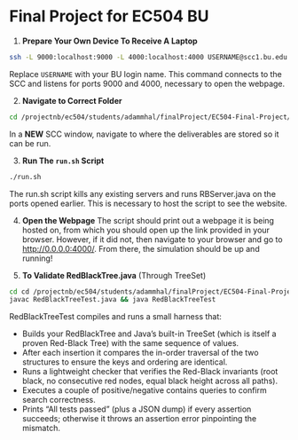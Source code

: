 # Final Project for EC504 BU

1. **Prepare Your Own Device To Receive A Laptop**
```bash
ssh -L 9000:localhost:9000 -L 4000:localhost:4000 USERNAME@scc1.bu.edu
```
Replace `USERNAME` with your BU login name. This command connects to the SCC and listens for ports 9000 and 4000, necessary to open the webpage.

2. **Navigate to Correct Folder**  
```bash
cd /projectnb/ec504/students/adammhal/finalProject/EC504-Final-Project/
```
In a **NEW** SCC window,  navigate to where the deliverables are stored so it can be run. 

3. **Run The `run.sh` Script**
```bash
./run.sh
```
The run.sh script kills any existing servers and runs RBServer.java on the ports opened earlier. This is necessary to host the script to see the website.

4. **Open the Webpage**
The script should print out a webpage it is being hosted on, from which you should open up the link provided in your browser. However, if it did not, then navigate to your browser and go to http://0.0.0.0:4000/. From there, the simulation should be up and running!
   
5. **To Validate RedBlackTree.java** (Through TreeSet)
```bash
cd cd /projectnb/ec504/students/adammhal/finalProject/EC504-Final-Project/
javac RedBlackTreeTest.java && java RedBlackTreeTest
```
RedBlackTreeTest compiles and runs a small harness that:
- Builds your RedBlackTree and Java’s built-in TreeSet (which is itself a proven Red-Black Tree) with the same sequence of values.
- After each insertion it compares the in-order traversal of the two structures to ensure the keys and ordering are identical.
- Runs a lightweight checker that verifies the Red-Black invariants (root black, no consecutive red nodes, equal black height across all paths).
- Executes a couple of positive/negative contains queries to confirm search correctness.
- Prints “All tests passed” (plus a JSON dump) if every assertion succeeds; otherwise it throws an assertion error pinpointing the mismatch.
